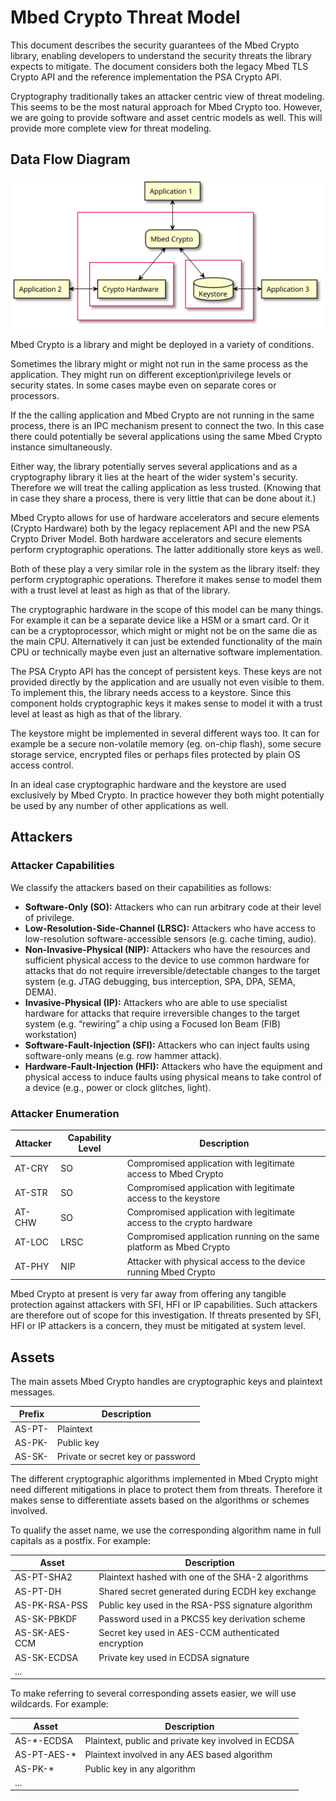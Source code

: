 # Mbed Crypto Threat Model

This document describes the security guarantees of the Mbed Crypto library,
enabling developers to understand the security threats the library expects to
mitigate. The document considers both the legacy Mbed TLS Crypto API and the
reference implementation the PSA Crypto API.

Cryptography traditionally takes an attacker centric view of threat modeling.
This seems to be the most natural approach for Mbed Crypto too. However, we
are going to provide software and asset centric models as well. This will
provide more complete view for threat modeling.

## Data Flow Diagram

![](img/mbed_crypto_high_level.svg)

Mbed Crypto is a library and might be deployed in a variety of conditions.

Sometimes the library might or might not run in the same process as the
application. They might run on different exception\privilege levels or security
states. In some cases maybe even on separate cores or processors.

If the the calling application and Mbed Crypto are not running in the same
process, there is an IPC mechanism present to connect the two. In this case
there could potentially be several applications using the same Mbed Crypto
instance simultaneously.

Either way, the library potentially serves several applications and as a
cryptography library it lies at the heart of the wider system's security.
Therefore we will treat the calling application as less trusted. (Knowing that
in case they share a process, there is very little that can be done about it.)

Mbed Crypto allows for use of hardware accelerators and secure elements (Crypto
Hardware) both by the legacy replacement API and the new PSA Crypto Driver
Model. Both hardware accelerators and secure elements perform cryptographic
operations. The latter additionally store keys as well.

Both of these play a very similar role in the system as the library itself:
they perform cryptographic operations. Therefore it makes sense to model them
with a trust level at least as high as that of the library.

The cryptographic hardware in the scope of this model can be many things. For
example it can be a separate device like a HSM or a smart card.  Or it can be a
cryptoprocessor, which might or might not be on the same die as the main CPU.
Alternatively it can just be extended functionality of the main CPU or
technically maybe even just an alternative software implementation.

The PSA Crypto API has the concept of persistent keys. These keys are not
provided directly by the application and are usually not even visible to
them. To implement this, the library needs access to a keystore. Since this
component holds cryptographic keys it makes sense to model it with a trust
level at least as high as that of the library.

The keystore might be implemented in several different ways too. It can for
example be a secure non-volatile memory (eg. on-chip flash), some secure
storage service, encrypted files or perhaps files protected by plain OS access
control.

In an ideal case cryptographic hardware and the keystore are used exclusively
by Mbed Crypto. In practice however they both might potentially be used by
any number of other applications as well.

## Attackers

### Attacker Capabilities

We classify the attackers based on their capabilities as follows:
- **Software-Only (SO):** Attackers who can run arbitrary code at their level of privilege.
- **Low-Resolution-Side-Channel (LRSC):** Attackers who have access to low-resolution software-accessible sensors (e.g.  cache timing, audio).
- **Non-Invasive-Physical (NIP):** Attackers who have the resources and sufficient physical access to the device to use common hardware for attacks that do not require irreversible/detectable changes to the target system (e.g. JTAG debugging, bus interception, SPA, DPA, SEMA, DEMA).
- **Invasive-Physical (IP):** Attackers who are able to use specialist hardware for attacks that require irreversible changes to the target system (e.g. “rewiring” a chip using a Focused Ion Beam (FIB) workstation)
- **Software-Fault-Injection (SFI):** Attackers who can inject faults using software-only means (e.g. row hammer
attack).
- **Hardware-Fault-Injection (HFI):** Attackers who have the equipment and physical access to induce faults using physical means to take control of a device (e.g., power or clock glitches, light).

### Attacker Enumeration

| Attacker | Capability Level | Description |
| -------- | ---------------- | ----------- |
| AT-CRY   | SO       | Compromised application with legitimate access to Mbed Crypto         |
| AT-STR   | SO       | Compromised application with legitimate access to the keystore        |
| AT-CHW   | SO       | Compromised application with legitimate access to the crypto hardware |
| AT-LOC   | LRSC     | Compromised application running on the same platform as Mbed Crypto   |
| AT-PHY   | NIP      | Attacker with physical access to the device running Mbed Crypto       |

Mbed Crypto at present is very far away from offering any tangible protection
against attackers with SFI, HFI or IP capabilities. Such attackers are therefore
out of scope for this investigation. If threats presented by SFI, HFI or IP
attackers is a concern, they must be mitigated at system level.

## Assets

The main assets Mbed Crypto handles are cryptographic keys and plaintext
messages.

| Prefix | Description |
| ------ | ----------- |
| AS-PT- | Plaintext   |
| AS-PK- | Public key  |
| AS-SK- | Private or secret key or password |

The different cryptographic algorithms implemented in Mbed Crypto might need
different mitigations in place to protect them from threats. Therefore it makes
sense to differentiate assets based on the algorithms or schemes involved.

To qualify the asset name, we use the corresponding algorithm name in full
capitals as a postfix. For example:

| Asset | Description |
| ----- | ----------- |
| AS-PT-SHA2      | Plaintext hashed with one of the SHA-2 algorithms  |
| AS-PT-DH        | Shared secret generated during ECDH key exchange |
| AS-PK-RSA-PSS   | Public key used in the RSA-PSS signature algorithm  |
| AS-SK-PBKDF     | Password used in a PKCS5 key derivation scheme |
| AS-SK-AES-CCM   | Secret key used in AES-CCM authenticated encryption |
| AS-SK-ECDSA     | Private key used in ECDSA signature |
| ...    | |

To make referring to several corresponding assets easier, we will use
wildcards. For example:

| Asset | Description |
| ----- | ----------- |
| AS-\*-ECDSA     | Plaintext, public and private key involved in ECDSA |
| AS-PT-AES-\*    | Plaintext involved in any AES based algorithm |
| AS-PK-\*        | Public key in any algorithm |
| ...    | |
